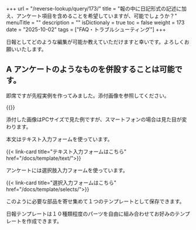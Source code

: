 +++
url = "/reverse-lookup/query/173/"
title = "報の中に日記形式の記述に加え、アンケート項目を含めることを希望していますが、可能でしょうか？"
menuTitle = ""
description = ""
isDictionaly = true
toc = false
weight = 173
date = "2025-10-02"
tags = ["FAQ・トラブルシューティング"]
+++

日報としてどのような編集が可能か教えていただけますと幸いです。よろしくお願いいたします。

## A アンケートのようなものを併設することは可能です。

即席ですが先程実例を作ってみました。添付画像を参照してください。

{{<iTablet filename="p1" msg="" alice="ok">}}

添付した画像はPCサイズで見た例ですが、スマートフォンの場合は見た目が変わります。

本文はテキスト入力フォームを使っています。

{{< link-card title="テキスト入力フォームはこちら"  href="/docs/template/text/">}}

アンケートには選択肢入力フォームを使っています。

{{< link-card title="選択入力フォームはこちら"  href="/docs/template/selects/">}}

このように必要な部品を寄せ集めて１つのテンプレートとして保存できます。

日報テンプレートは１０種類程度のパーツを自由に組み合わせてお好みのテンプレートを作成できます。
